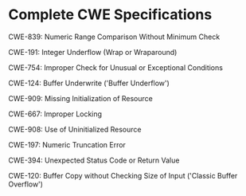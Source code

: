 

# Complete CWE Specifications

CWE-839: Numeric Range Comparison Without Minimum Check

CWE-191: Integer Underflow (Wrap or Wraparound)

CWE-754: Improper Check for Unusual or Exceptional Conditions

CWE-124: Buffer Underwrite ('Buffer Underflow')

CWE-909: Missing Initialization of Resource

CWE-667: Improper Locking

CWE-908: Use of Uninitialized Resource

CWE-197: Numeric Truncation Error

CWE-394: Unexpected Status Code or Return Value

CWE-120: Buffer Copy without Checking Size of Input ('Classic Buffer Overflow')